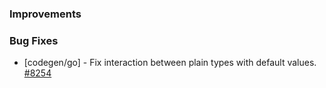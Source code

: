 ### Improvements


### Bug Fixes

- [codegen/go] - Fix interaction between plain types with default values.
  [#8254](https://github.com/pulumi/pulumi/pull/8254)
